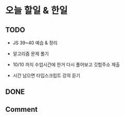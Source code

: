 # 오늘 할일 & 한일

## TODO

- JS 39~40 예습 & 정리

- 알고리즘 문제 풀기

- 10/10 까지 수업시간에 한거 다시 풀어보고 깃헙주소 제출

- 시간 남으면 타입스크립트 강의 듣기

## DONE

## Comment
